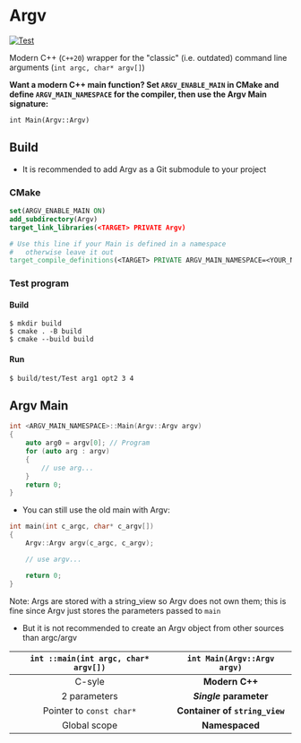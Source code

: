 # Argv

[![Test](https://github.com/D3r3k23/Argv/actions/workflows/test.yaml/badge.svg)](https://github.com/D3r3k23/Argv/actions/workflows/test.yaml)

Modern C++ (`C++20`) wrapper for the "classic" (i.e. outdated) command line arguments (`int argc, char* argv[]`)

**Want a modern C++ main function? Set `ARGV_ENABLE_MAIN` in CMake and define `ARGV_MAIN_NAMESPACE` for the compiler, then use the Argv Main signature:**

`int Main(Argv::Argv)`

## Build

* It is recommended to add Argv as a Git submodule to your project

### CMake

```cmake
set(ARGV_ENABLE_MAIN ON)
add_subdirectory(Argv)
target_link_libraries(<TARGET> PRIVATE Argv)

# Use this line if your Main is defined in a namespace
#   otherwise leave it out
target_compile_definitions(<TARGET> PRIVATE ARGV_MAIN_NAMESPACE=<YOUR_NAMESPACE>)
```

### Test program

#### Build
```
$ mkdir build
$ cmake . -B build
$ cmake --build build
```

#### Run
```
$ build/test/Test arg1 opt2 3 4
```

## Argv Main

```cpp
int <ARGV_MAIN_NAMESPACE>::Main(Argv::Argv argv)
{
    auto arg0 = argv[0]; // Program
    for (auto arg : argv)
    {
        // use arg...
    }
    return 0;
}
```

* You can still use the old main with Argv:

```cpp
int main(int c_argc, char* c_argv[])
{
    Argv::Argv argv(c_argc, c_argv);

    // use argv...

    return 0;
}
```

Note: Args are stored with a string_view so Argv does not own them; this is fine since Argv just stores the parameters passed to `main`
* But it is not recommended to create an Argv object from other sources than argc/argv

| `int ::main(int argc, char* argv[])` | `int Main(Argv::Argv argv)`    |
| :----------------------------------: | :----------------------------: |
| C-syle                               | **Modern C++**                 |
| 2 parameters                         | ***Single* parameter**         |
| Pointer to `const char*`             | **Container of `string_view`** |
| Global scope                         | **Namespaced**                 |
